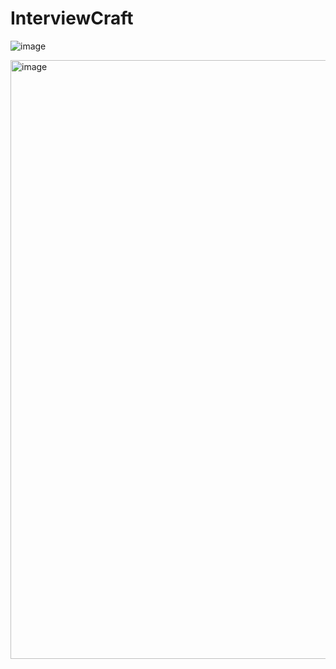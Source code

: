 # InterviewCraft

![image](https://github.com/0ku/InterviewCraft/assets/52251304/8e7b544f-1b0c-4465-8d07-d94b6b93b5a0)

<img width="958" alt="image" src="https://github.com/0ku/InterviewCraft/assets/52251304/edf3b38d-2978-4812-b63d-90ad24162ae6">

